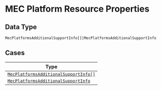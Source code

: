 
# MEC Platform Resource Properties

## Data Type

`MecPlatformsAdditionalSupportInfo[]|MecPlatformsAdditionalSupportInfo`

## Cases

| Type |
|  --- |
| [`MecPlatformsAdditionalSupportInfo[]`](../../../doc/models/mec-platforms-additional-support-info.md) |
| [`MecPlatformsAdditionalSupportInfo`](../../../doc/models/mec-platforms-additional-support-info.md) |


